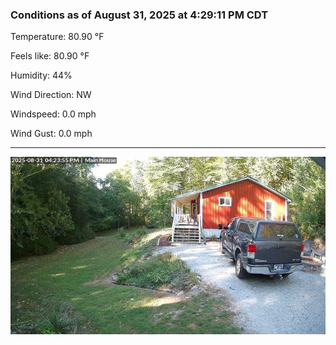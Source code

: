 ### Conditions as of August 31, 2025 at 4:29:11 PM CDT 

Temperature: 80.90 &deg;F

Feels like: 80.90 &deg;F

Humidity: 44%

Wind Direction: NW

Windspeed: 0.0 mph

Wind Gust: 0.0 mph

---

<img src="./images/latest.jpeg"/>

